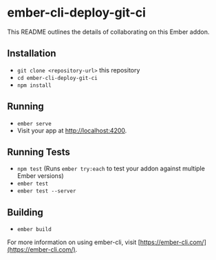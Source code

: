 # ember-cli-deploy-git-ci

This README outlines the details of collaborating on this Ember addon.

## Installation

* `git clone <repository-url>` this repository
* `cd ember-cli-deploy-git-ci`
* `npm install`

## Running

* `ember serve`
* Visit your app at [http://localhost:4200](http://localhost:4200).

## Running Tests

* `npm test` (Runs `ember try:each` to test your addon against multiple Ember versions)
* `ember test`
* `ember test --server`

## Building

* `ember build`

For more information on using ember-cli, visit [https://ember-cli.com/](https://ember-cli.com/).

